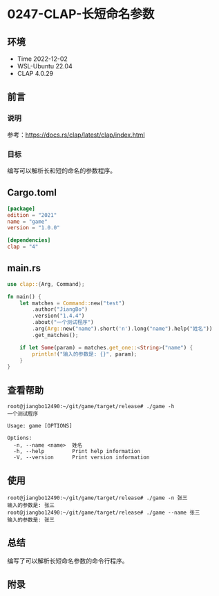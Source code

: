 # 0247-CLAP-长短命名参数

## 环境

- Time 2022-12-02
- WSL-Ubuntu 22.04
- CLAP 4.0.29

## 前言

### 说明

参考：<https://docs.rs/clap/latest/clap/index.html>

### 目标

编写可以解析长和短的命名的参数程序。

## Cargo.toml

```toml
[package]
edition = "2021"
name = "game"
version = "1.0.0"

[dependencies]
clap = "4"
```

## main.rs

```Rust
use clap::{Arg, Command};

fn main() {
    let matches = Command::new("test")
        .author("JiangBo")
        .version("1.4.4")
        .about("一个测试程序")
        .arg(Arg::new("name").short('n').long("name").help("姓名"))
        .get_matches();

    if let Some(param) = matches.get_one::<String>("name") {
        println!("输入的参数是: {}", param);
    }
}
```

## 查看帮助

```text
root@jiangbo12490:~/git/game/target/release# ./game -h
一个测试程序

Usage: game [OPTIONS]

Options:
  -n, --name <name>  姓名
  -h, --help         Print help information
  -V, --version      Print version information
```

## 使用

```text
root@jiangbo12490:~/git/game/target/release# ./game -n 张三
输入的参数是: 张三
root@jiangbo12490:~/git/game/target/release# ./game --name 张三
输入的参数是: 张三
```

## 总结

编写了可以解析长短命名参数的命令行程序。

## 附录
